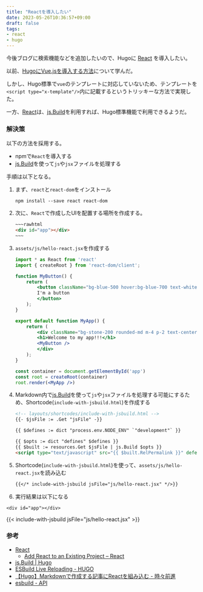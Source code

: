 ```yaml
---
title: "Reactを導入したい"
date: 2023-05-26T10:36:57+09:00
draft: false
tags:
- react
- hugo
---
```


今後ブログに検索機能などを追加したいので、Hugoに [React](https://react.dev/) を導入したい。

<!--more-->

以前、[HugoにVue.jsを導入する方法](/til/2022/08/22-introducing-vue/)について学んだ。

しかし、Hugo標準で`vue`のテンプレートに対応していないため、テンプレートを`<script type="x-template"/>`内に記載するというトリッキーな方法で実現した。

一方、[React](https://react.dev/)は、[js.Build](https://gohugo.io/hugo-pipes/js/)を利用すれば、Hugo標準機能で利用できるようだ。

### 解決策

以下の方法を採用する。

- npmで`React`を導入する
- [js.Build](https://gohugo.io/hugo-pipes/js/)を使って`js`や`jsx`ファイルを処理する

手順は以下となる。

1. まず、`react`と`react-dom`をインストール

    ~~~shell
    npm install --save react react-dom
    ~~~

2. 次に、`React`で作成したUIを配置する場所を作成する。

    ~~~~html
    ~~~rawhtml
    <div id="app"></div>
    ~~~
    ~~~~

3. `assets/js/hello-react.jsx`を作成する

    ~~~jsx
    import * as React from 'react'
    import { createRoot } from 'react-dom/client';

    function MyButton() {
        return (
            <button className="bg-blue-500 hover:bg-blue-700 text-white font-bold py-2 px-4 rounded m-4">
            I'm a button
            </button>
        );
    }

    export default function MyApp() {
        return (
            <div className="bg-stone-200 rounded-md m-4 p-2 text-center font-bold">
            <h1>Welcome to my app!!!</h1>
            <MyButton />
            </div>
        );
    }

    const container = document.getElementById('app')
    const root = createRoot(container)
    root.render(<MyApp />)
    ~~~

4. Markdown内で[js.Build](https://gohugo.io/hugo-pipes/js/)を使って`js`や`jsx`ファイルを処理する可能にするため、Shortcode(`include-with-jsbuild.html`)を作成する

    ~~~html
    <!-- layouts/shortcodes/include-with-jsbuild.html -->
    {{- $jsFile := .Get "jsFile" -}}

    {{ $defines := dict "process.env.NODE_ENV" `"development"` }}

    {{ $opts := dict "defines" $defines }}
    {{ $built := resources.Get $jsFile | js.Build $opts }}
    <script type="text/javascript" src="{{ $built.RelPermalink }}" defer></script>
    ~~~

5. Shortcode(`include-with-jsbuild.html`)を使って、`assets/js/hello-react.jsx`を読み込む

    ~~~markdown
    {{</* include-with-jsbuild jsFile="js/hello-react.jsx" */>}}
    ~~~

6. 実行結果は以下になる

~~~rawhtml
<div id="app"></div>
~~~

{{< include-with-jsbuild jsFile="js/hello-react.jsx" >}}

### 参考

- [React](https://react.dev/)
  - [Add React to an Existing Project – React](https://react.dev/learn/add-react-to-an-existing-project)
- [js.Build | Hugo](https://gohugo.io/hugo-pipes/js/)
- [ESBuild Live Reloading - HUGO](https://discourse.gohugo.io/t/esbuild-live-reloading/30152/7)
- [【Hugo】Markdownで作成する記事にReactを組み込む - 時々前進](https://right-tech.net/tips/hugo-x-react/)
- [esbuild - API](https://esbuild.github.io/api/#platform)
